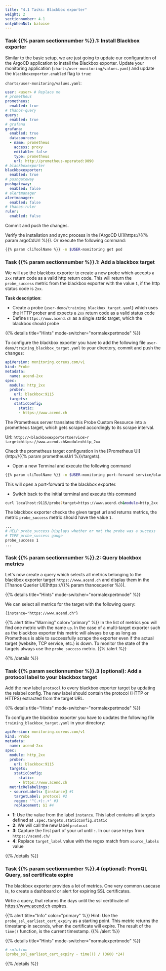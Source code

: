 ```yaml
---
title: "4.1 Tasks: Blackbox exporter"
weight: 2
sectionnumber: 4.1
onlyWhenNot: baloise
---
```


### Task {{% param sectionnumber %}}.1: Install Blackbox exporter

Similar to the basic setup, we are just going to update our configuration of the ArgoCD application to install the Blackbox exporter. Update your monitoring application (`charts/user-monitoring/values.yaml`) and update the `blackboxexporter.enabled` flag to `true`:

`charts/user-monitoring/values.yaml`:
```yaml
user: <user> # Replace me
# prometheus
prometheus:
  enabled: true
# thanos-query
query:
  enabled: true
# grafana
grafana:
  enabled: true
  datasources:
  - name: prometheus
    access: proxy
    editable: false
    type: prometheus
    url: http://prometheus-operated:9090
# blackboxexporter
blackboxexporter:
  enabled: true
# pushgateway
pushgateway:
  enabled: false
# alertmanager
alertmanager:
  enabled: false
# thanos-ruler
ruler:
  enabled: false

```

Commit and push the changes.

Verify the installation and sync process in the [ArgoCD UI](https://{{% param argoCdUrl %}}).
Or execute the following command:

```bash
{{% param cliToolName %}} -n $USER-monitoring get pod
```


### Task {{% param sectionnumber %}}.1: Add a blackbox target

We will use the blackbox exporter to create a new probe which accepts a `2xx` return code as a valid http return code. This will return the `probe_success` metric from the blackbox exporter with the value `1`, if the http status code is `2xx`.

**Task description**:

* Create a probe (`user-demo/training_blackbox_target.yaml`) which uses the HTTP prober and expects a `2xx` return code as a valid status code
* Define `https://www.acend.ch` as a single static target, which the blackbox should probe


{{% details title="Hints" mode-switcher="normalexpertmode" %}}

To configure the blackbox exporter you have to add the following file `user-demo/training_blackbox_target.yaml` to your directory, commit and push the changes:

```yaml
apiVersion: monitoring.coreos.com/v1
kind: Probe
metadata:
  name: acend-2xx
spec:
  module: http_2xx
  prober:
    url: blackbox:9115
  targets:
    staticConfig:
      static:
      - https://www.acend.ch
```

The Prometheus server translates this Probe Custom Resource into a prometheus target, which gets scraped accordingly to its scrape interval.

Url: `http://<blackboxexportertservice>?target=https://www.acend.ch&module=http_2xx`

Check the prometheus target configuration in the [Prometheus UI](http://{{% param prometheusUrl %}}/targets).


* Open a new Terminal and execute the following command

```bash
{{% param cliToolName %}} -n $USER-monitoring port-forward service/blackbox 9115:9115
```

This will open a port-forward to the blackbox exporter.

* Switch back to the initial terminal and execute this command

```bash
curl localhost:9115/probe?target=https://www.acend.ch&module=http_2xx
```

The blackbox exporter checks the given target url and returns metrics, the metric `probe_success` metric should have the value `1`.

```bash
...
# HELP probe_success Displays whether or not the probe was a success
# TYPE probe_success gauge
probe_success 1
...
```

### Task {{% param sectionnumber %}}.2: Query blackbox metrics

Let's now create a query which selects all metrics belonging to the blackbox exporter target `https://www.acend.ch` and display them in the [Thanos Querier UI](https://{{% param thanosquerier %}}).

{{% details title="Hints" mode-switcher="normalexpertmode" %}}

We can select all metrics for the target with the following query:

```promql
{instance="https://www.acend.ch"}
```

{{% alert title="Warning" color="primary" %}}
In the list of metrics you will find one metric with the name `up`. In the case of a multi-target exporter such as the blackbox exporter this metric will always be up as long as Prometheus is able to successfully scrape the exporter even if the actual target (website, TCP service, etc.) is down. To monitor the state of the targets always use the `probe_success` metric.
{{% /alert %}}

{{% /details %}}

### Task {{% param sectionnumber %}}.3 (optional): Add a protocol label to your blackbox target

Add the new label `protocol` to every blackbox exporter target by updating the relabel config. The new label should contain the protocol (HTTP or HTTPS) extracted from the target URL.

{{% details title="Hints" mode-switcher="normalexpertmode" %}}

To configure the blackbox exporter you have to updates the following file `training_blackbox_target.yaml` in your directory:

```yaml
apiVersion: monitoring.coreos.com/v1
kind: Probe
metadata:
  name: acend-2xx
spec:
  module: http_2xx
  prober:
    url: blackbox:9115
  targets:
    staticConfig:
      static:
      - https://www.acend.ch
  metricRelabelings:
  - sourceLabels: [instance] #1
    targetLabel: protocol #2
    regex: '^(.+):.+' #3
    replacement: $1 #4
```

* **1**: Use the value from the label `instance`. This label contains all targets defined at `.spec.targets.staticConfig.static`
* **2**: We will call the new label `protocol`
* **3**: Capture the first part of your url until `:`. In our case `https` from `https://acend.ch/`
* **4**: Replace `target_label` value with the regex match from `source_labels` value

{{% /details %}}


### Task {{% param sectionnumber %}}.4 (optional): PromQL Query, ssl certificate expire

The blackbox exporter provides a lot of metrics. One very common usecase is, to create a dashboard or alert for expiring SSL certificates.

Wrtie a query, that returns the days until the ssl certificate of <https://www.acend.ch> expires.

{{% alert title="Info" color="primary" %}}
Hint: Use the `probe_ssl_earliest_cert_expiry` as a starting point. This metric returns the timestamp in seconds, when the certificate will expire. The result of the `time()` function, is the current timestamp.
{{% /alert %}}


{{% details title="Hints" mode-switcher="normalexpertmode" %}}

```yaml
# solution
(probe_ssl_earliest_cert_expiry - time()) / (3600 *24)
```
{{% /details %}}
